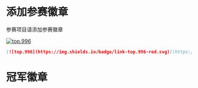 # 添加参赛徽章

参赛项目请添加参赛徽章

[![top.996](https://img.shields.io/badge/link-top.996-red.svg)](https://github.com/top996/top.996)

```markdown
[![top.996](https://img.shields.io/badge/link-top.996-red.svg)](https://github.com/top996/top.996)
```

# 冠军徽章
